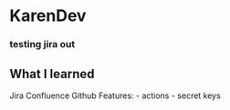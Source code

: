 # KarenDev

### testing jira out


## What I learned
Jira
Confluence
Github Features:
    - actions
    - secret keys